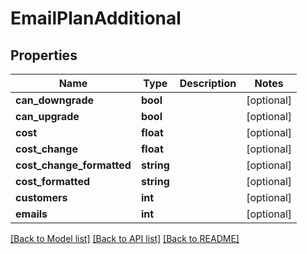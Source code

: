 # EmailPlanAdditional

## Properties
Name | Type | Description | Notes
------------ | ------------- | ------------- | -------------
**can_downgrade** | **bool** |  | [optional] 
**can_upgrade** | **bool** |  | [optional] 
**cost** | **float** |  | [optional] 
**cost_change** | **float** |  | [optional] 
**cost_change_formatted** | **string** |  | [optional] 
**cost_formatted** | **string** |  | [optional] 
**customers** | **int** |  | [optional] 
**emails** | **int** |  | [optional] 

[[Back to Model list]](../README.md#documentation-for-models) [[Back to API list]](../README.md#documentation-for-api-endpoints) [[Back to README]](../README.md)



